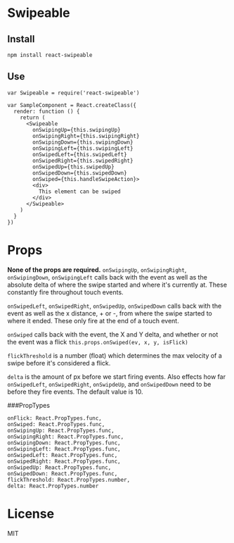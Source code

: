 # Swipeable

## Install

    npm install react-swipeable

## Use

    var Swipeable = require('react-swipeable')

    var SampleComponent = React.createClass({
      render: function () {
        return (
          <Swipeable
            onSwipingUp={this.swipingUp}
            onSwipingRight={this.swipingRight}
            onSwipingDown={this.swipingDown}
            onSwipingLeft={this.swipingLeft}
            onSwipedLeft={this.swipedLeft}
            onSwipedRight={this.swipedRight}
            onSwipedUp={this.swipedUp}
            onSwipedDown={this.swipedDown}
            onSwiped={this.handleSwipeAction}>
            <div>
              This element can be swiped
            </div>
          </Swipeable>
        )
      }
    })

# Props

**None of the props are required.**
`onSwipingUp`, `onSwipingRight`, `onSwipingDown`, `onSwipingLeft` calls back with the event
as well as the absolute delta of where the swipe started and where it's currently at. These constantly fire throughout touch events.

`onSwipedLeft`, `onSwipedRight`, `onSwipedUp`, `onSwipedDown` calls back with the event
as well as the x distance, + or -, from where the swipe started to where it ended. These only fire at the end of a touch event.

`onSwiped` calls back with the event, the X and Y delta, and whether or not the event was a flick `this.props.onSwiped(ev, x, y, isFlick)`

`flickThreshold` is a number (float) which determines the max velocity of a swipe before it's considered a flick.

`delta` is the amount of px before we start firing events. Also effects how far `onSwipedLeft`, `onSwipedRight`, `onSwipdeUp`, and `onSwipedDown` need to be before they fire events. The default value is 10.

###PropTypes

    onFlick: React.PropTypes.func,
    onSwiped: React.PropTypes.func,
    onSwipingUp: React.PropTypes.func,
    onSwipingRight: React.PropTypes.func,
    onSwipingDown: React.PropTypes.func,
    onSwipingLeft: React.PropTypes.func,
    onSwipedLeft: React.PropTypes.func,
    onSwipedRight: React.PropTypes.func,
    onSwipedUp: React.PropTypes.func,
    onSwipedDown: React.PropTypes.func,
    flickThreshold: React.PropTypes.number,
    delta: React.PropTypes.number

# License

MIT
